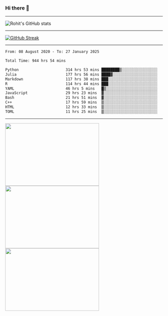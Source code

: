 ### Hi there 👋

<hr/>

![Rohit's GitHub stats](https://github-readme-stats.vercel.app/api?username=RohitRathore1&show_icons=true&theme=transparent)

<hr/>

[![GitHub Streak](http://github-readme-streak-stats.herokuapp.com?user=RohitRathore1&theme=dark&mode=weekly)](https://git.io/streak-stats)

<hr/>

<!--START_SECTION:waka-->

```txt
From: 08 August 2020 - To: 27 January 2025

Total Time: 944 hrs 54 mins

Python                     314 hrs 53 mins ████████▒░░░░░░░░░░░░░░░░   33.33 %
Julia                      177 hrs 56 mins ████▓░░░░░░░░░░░░░░░░░░░░   18.83 %
Markdown                   117 hrs 38 mins ███░░░░░░░░░░░░░░░░░░░░░░   12.45 %
R                          114 hrs 44 mins ███░░░░░░░░░░░░░░░░░░░░░░   12.14 %
YAML                       46 hrs 5 mins   █▒░░░░░░░░░░░░░░░░░░░░░░░   04.88 %
JavaScript                 29 hrs 23 mins  ▓░░░░░░░░░░░░░░░░░░░░░░░░   03.11 %
Bash                       21 hrs 51 mins  ▓░░░░░░░░░░░░░░░░░░░░░░░░   02.31 %
C++                        17 hrs 59 mins  ▒░░░░░░░░░░░░░░░░░░░░░░░░   01.90 %
HTML                       12 hrs 33 mins  ▒░░░░░░░░░░░░░░░░░░░░░░░░   01.33 %
TOML                       11 hrs 25 mins  ▒░░░░░░░░░░░░░░░░░░░░░░░░   01.21 %
```

<!--END_SECTION:waka-->

<hr/>

<p>
  <img src="https://wakatime.com/share/@TeAmp0is0N/0205e68a-e5ed-48bf-b870-3c94c1fa77d3.svg" width="300" height="200">
  <img src="https://wakatime.com/share/@TeAmp0is0N/3935ee43-08a3-493e-8b95-60c1f9204b15.svg" width="300" height="200">
  <img src="https://wakatime.com/share/@TeAmp0is0N/8717aacc-7340-44e0-abb1-987dc9823fcd.svg" width="300" height="200">
</p>




